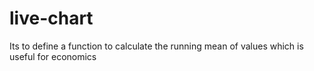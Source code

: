 # live-chart
 Its to define a function to calculate the running mean of values which is useful for economics
